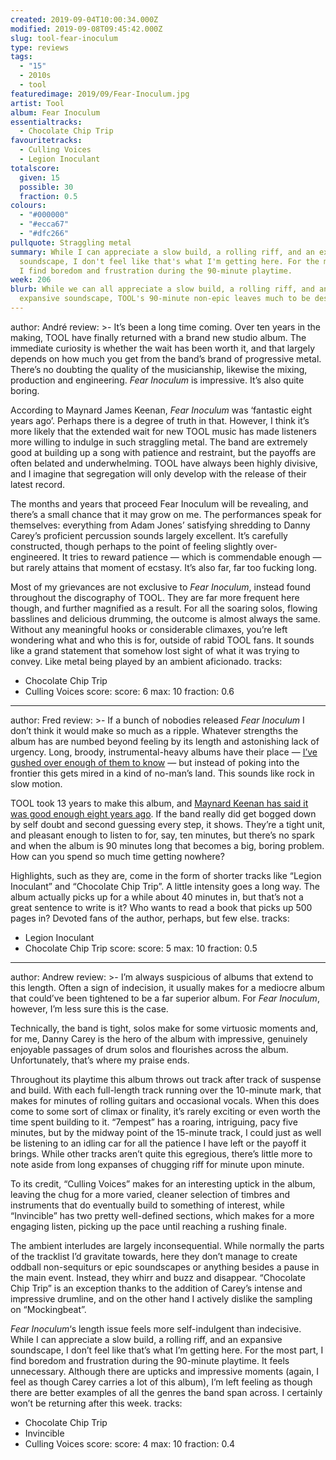 ```yaml
---
created: 2019-09-04T10:00:34.000Z
modified: 2019-09-08T09:45:42.000Z
slug: tool-fear-inoculum
type: reviews
tags:
  - "15"
  - 2010s
  - tool
featuredimage: 2019/09/Fear-Inoculum.jpg
artist: Tool
album: Fear Inoculum
essentialtracks:
  - Chocolate Chip Trip
favouritetracks:
  - Culling Voices
  - Legion Inoculant
totalscore:
  given: 15
  possible: 30
  fraction: 0.5
colours:
  - "#000000"
  - "#ecca67"
  - "#dfc266"
pullquote: Straggling metal
summary: While I can appreciate a slow build, a rolling riff, and an expansive
  soundscape, I don't feel like that's what I'm getting here. For the most part,
  I find boredom and frustration during the 90-minute playtime.
week: 206
blurb: While we can all appreciate a slow build, a rolling riff, and an
  expansive soundscape, TOOL's 90-minute non-epic leaves much to be desired.
---
```

author: André
review: >-
  It’s been a long time coming. Over ten years in the making, TOOL have finally
  returned with a brand new studio album. The immediate curiosity is whether the
  wait has been worth it, and that largely depends on how much you get from the
  band’s brand of progressive metal. There’s no doubting the quality of the
  musicianship, likewise the mixing, production and engineering. *Fear Inoculum*
  is impressive. It’s also quite boring.


  According to Maynard James Keenan, *Fear Inoculum* was ‘fantastic eight years ago’. Perhaps there is a degree of truth in that. However, I think it’s more likely that the extended wait for new TOOL music has made listeners more willing to indulge in such straggling metal. The band are extremely good at building up a song with patience and restraint, but the payoffs are often belated and underwhelming. TOOL have always been highly divisive, and I imagine that segregation will only develop with the release of their latest record.


  The months and years that proceed Fear Inoculum will be revealing, and there’s a small chance that it may grow on me. The performances speak for themselves: everything from Adam Jones’ satisfying shredding to Danny Carey’s proficient percussion sounds largely excellent. It’s carefully constructed, though perhaps to the point of feeling slightly over-engineered. It tries to reward patience — which is commendable enough — but rarely attains that moment of ecstasy. It’s also far, far too fucking long.


  Most of my grievances are not exclusive to *Fear Inoculum*, instead found throughout the discography of TOOL. They are far more frequent here though, and further magnified as a result. For all the soaring solos, flowing basslines and delicious drumming, the outcome is almost always the same. Without any meaningful hooks or considerable climaxes, you’re left wondering what and who this is for, outside of rabid TOOL fans. It sounds like a grand statement that somehow lost sight of what it was trying to convey. Like metal being played by an ambient aficionado.
tracks:
  - Chocolate Chip Trip
  - ­­Culling Voices
score:
  score: 6
  max: 10
  fraction: 0.6
---
author: Fred
review: >-
  If a bunch of nobodies released *Fear Inoculum* I don’t think it would make so
  much as a ripple. Whatever strengths the album has are numbed beyond feeling
  by its length and astonishing lack of urgency. Long, broody,
  instrumental-heavy albums have their place — [I’ve gushed over enough of them
  to
  know](<reviews/godspeed-you-black-emperor-luciferian-towers/>)
  — but instead of poking into the frontier this gets mired in a kind of
  no-man’s land. This sounds like rock in slow motion.

  TOOL took 13 years to make this album, and [Maynard Keenan has said it was good enough eight years ago](<https://loudwire.com/maynard-james-keenan-new-tool-album-fantastic-eight-years-ago/>). If the band really did get bogged down by self doubt and second guessing every step, it shows. They’re a tight unit, and pleasant enough to listen to for, say, ten minutes, but there’s no spark and when the album is 90 minutes long that becomes a big, boring problem. How can you spend so much time getting nowhere?

  Highlights, such as they are, come in the form of shorter tracks like “Legion Inoculant” and “Chocolate Chip Trip”. A little intensity goes a long way. The album actually picks up for a while about 40 minutes in, but that’s not a great sentence to write is it? Who wants to read a book that picks up 500 pages in? Devoted fans of the author, perhaps, but few else.
tracks:
  - Legion Inoculant
  - ­­Chocolate Chip Trip
score:
  score: 5
  max: 10
  fraction: 0.5
---
author: Andrew
review: >-
  I’m always suspicious of albums that extend to this length. Often a sign of
  indecision, it usually makes for a mediocre album that could’ve been tightened
  to be a far superior album. For *Fear Inoculum*, however, I’m less sure this
  is the case.


  Technically, the band is tight, solos make for some virtuosic moments and, for me, Danny Carey is the hero of the album with impressive, genuinely enjoyable passages of drum solos and flourishes across the album. Unfortunately, that’s where my praise ends.


  Throughout its playtime this album throws out track after track of suspense and build. With each full-length track running over the 10-minute mark, that makes for minutes of rolling guitars and occasional vocals. When this does come to some sort of climax or finality, it’s rarely exciting or even worth the time spent building to it. “7empest” has a roaring, intriguing, pacy five minutes, but by the midway point of the 15-minute track, I could just as well be listening to an idling car for all the patience I have left or the payoff it brings. While other tracks aren’t quite this egregious, there’s little more to note aside from long expanses of chugging riff for minute upon minute.


  To its credit, “Culling Voices” makes for an interesting uptick in the album, leaving the chug for a more varied, cleaner selection of timbres and instruments that do eventually build to something of interest, while “Invincible” has two pretty well-defined sections, which makes for a more engaging listen, picking up the pace until reaching a rushing finale.


  The ambient interludes are largely inconsequential. While normally the parts of the tracklist I’d gravitate towards, here they don’t manage to create oddball non-sequiturs or epic soundscapes or anything besides a pause in the main event. Instead, they whirr and buzz and disappear. “Chocolate Chip Trip” is an exception thanks to the addition of Carey’s intense and impressive drumline, and on the other hand I actively dislike the sampling on “Mockingbeat”.


  *Fear Inoculum*‘s length issue feels more self-indulgent than indecisive. While I can appreciate a slow build, a rolling riff, and an expansive soundscape, I don’t feel like that’s what I’m getting here. For the most part, I find boredom and frustration during the 90-minute playtime. It feels unnecessary. Although there are upticks and impressive moments (again, I feel as though Carey carries a lot of this album), I’m left feeling as though there are better examples of all the genres the band span across. I certainly won’t be returning after this week.
tracks:
  - Chocolate Chip Trip
  - ­­Invincible
  - ­­Culling Voices
score:
  score: 4
  max: 10
  fraction: 0.4
